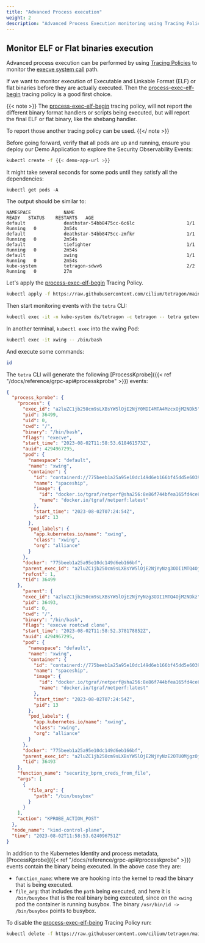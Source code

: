 ```yaml
---
title: "Advanced Process execution"
weight: 2
description: "Advanced Process Execution monitoring using Tracing Policies"
---
```


## Monitor ELF or Flat binaries execution

Advanced process execution can be performed by using [Tracing Policies](/docs/concepts/tracing-policy) to monitor
the [execve system call](https://man7.org/linux/man-pages/man2/execve.2.html) path.

If we want to monitor execution of Executable and Linkable Format (ELF) or flat binaries
before they are actually executed. Then the [process-exec-elf-begin](https://github.com/cilium/tetragon/blob/main/examples/tracingpolicy/process-exec/process-exec-elf-begin.yaml) tracing policy is a good first choice.

{{< note >}}
The [process-exec-elf-begin](https://raw.githubusercontent.com/cilium/tetragon/main/examples/tracingpolicy/process-exec/process-exec-elf-begin.yaml) tracing policy, will not report the
different binary format handlers or scripts being executed, but will report
the final ELF or flat binary, like the shebang handler.

To report those another tracing policy can be used.
{{</ note >}}

Before going forward, verify that all pods are up and running, ensure you
deploy our Demo Application to explore the Security Observability Events:

```bash
kubectl create -f {{< demo-app-url >}}
```

It might take several seconds for some pods until they satisfy all the dependencies:

```shell
kubectl get pods -A
```
The output should be similar to:
```text
NAMESPACE            NAME                                         READY   STATUS    RESTARTS   AGE
default              deathstar-54bb8475cc-6c6lc                   1/1     Running   0          2m54s
default              deathstar-54bb8475cc-zmfkr                   1/1     Running   0          2m54s
default              tiefighter                                   1/1     Running   0          2m54s
default              xwing                                        1/1     Running   0          2m54s
kube-system          tetragon-sdwv6                               2/2     Running   0          27m
```

Let's apply the [process-exec-elf-begin](https://raw.githubusercontent.com/cilium/tetragon/main/examples/tracingpolicy/process-exec/process-exec-elf-begin.yaml) Tracing Policy.

```bash
kubectl apply -f https://raw.githubusercontent.com/cilium/tetragon/main/examples/tracingpolicy/process-exec/process-exec-elf-begin.yaml
```

Then start monitoring events with the `tetra` CLI:
```bash
kubectl exec -it -n kube-system ds/tetragon -c tetragon -- tetra getevents
```

In another terminal, `kubectl exec` into the xwing Pod:

```bash
kubectl exec -it xwing -- /bin/bash
```

And execute some commands:

```bash
id
```

The `tetra` CLI will generate the following [ProcessKprobe]({{< ref "/docs/reference/grpc-api#processkprobe" >}}) events:

```json
{
  "process_kprobe": {
    "process": {
      "exec_id": "a2luZC1jb250cm9sLXBsYW5lOjE2NjY0MDI4MTA4MzcxOjM2NDk5",
      "pid": 36499,
      "uid": 0,
      "cwd": "/",
      "binary": "/bin/bash",
      "flags": "execve",
      "start_time": "2023-08-02T11:58:53.618461573Z",
      "auid": 4294967295,
      "pod": {
        "namespace": "default",
        "name": "xwing",
        "container": {
          "id": "containerd://775beeb1a25a95e10dc149d6eb166bf45dd5e6039e8af3b64e8fb4d29669f349",
          "name": "spaceship",
          "image": {
            "id": "docker.io/tgraf/netperf@sha256:8e86f744bfea165fd4ce68caa05abc96500f40130b857773186401926af7e9e6",
            "name": "docker.io/tgraf/netperf:latest"
          },
          "start_time": "2023-08-02T07:24:54Z",
          "pid": 13
        },
        "pod_labels": {
          "app.kubernetes.io/name": "xwing",
          "class": "xwing",
          "org": "alliance"
        }
      },
      "docker": "775beeb1a25a95e10dc149d6eb166bf",
      "parent_exec_id": "a2luZC1jb250cm9sLXBsYW5lOjE2NjYyNzg3ODI1MTQ4OjM2NDkz",
      "refcnt": 1,
      "tid": 36499
    },
      "parent": {
      "exec_id": "a2luZC1jb250cm9sLXBsYW5lOjE2NjYyNzg3ODI1MTQ4OjM2NDkz",
      "pid": 36493,
      "uid": 0,
      "cwd": "/",
      "binary": "/bin/bash",
      "flags": "execve rootcwd clone",
      "start_time": "2023-08-02T11:58:52.378178852Z",
      "auid": 4294967295,
      "pod": {
        "namespace": "default",
        "name": "xwing",
        "container": {
          "id": "containerd://775beeb1a25a95e10dc149d6eb166bf45dd5e6039e8af3b64e8fb4d29669f349",
          "name": "spaceship",
          "image": {
            "id": "docker.io/tgraf/netperf@sha256:8e86f744bfea165fd4ce68caa05abc96500f40130b857773186401926af7e9e6",
            "name": "docker.io/tgraf/netperf:latest"
          },
          "start_time": "2023-08-02T07:24:54Z",
          "pid": 13
        },
        "pod_labels": {
          "app.kubernetes.io/name": "xwing",
          "class": "xwing",
          "org": "alliance"
        }
      },
      "docker": "775beeb1a25a95e10dc149d6eb166bf",
      "parent_exec_id": "a2luZC1jb250cm9sLXBsYW5lOjE2NjYyNzE2OTU0MjgzOjM2NDg0",
      "tid": 36493
    },
    "function_name": "security_bprm_creds_from_file",
    "args": [
      {
        "file_arg": {
          "path": "/bin/busybox"
        }
      }
    ],
    "action": "KPROBE_ACTION_POST"
  },
  "node_name": "kind-control-plane",
  "time": "2023-08-02T11:58:53.624096751Z"
}
```

In addition to the Kubernetes Identity and process metadata,
[ProcessKprobe]({{< ref "/docs/reference/grpc-api#processkprobe" >}})
events contain the binary being executed. In the above case they are:

- `function_name`: where we are hooking into the kernel to read the binary that is being executed.
- `file_arg`: that includes the `path` being executed, and here it is `/bin/busybox` that is the real
   binary being executed, since on the `xwing` pod the container is running busybox.
   The binary `/usr/bin/id -> /bin/busybox` points to busybox.


To disable the [process-exec-elf-being](https://raw.githubusercontent.com/cilium/tetragon/main/examples/tracingpolicy/process-exec/process-exec-elf-begin.yaml) Tracing Policy run:

```bash
kubectl delete -f https://raw.githubusercontent.com/cilium/tetragon/main/examples/tracingpolicy/process-exec/process-exec-elf-begin.yaml
```
